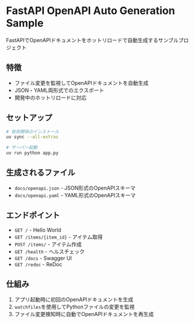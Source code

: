 # FastAPI OpenAPI Auto Generation Sample

FastAPIでOpenAPIドキュメントをホットリロードで自動生成するサンプルプロジェクト

## 特徴

- ファイル変更を監視してOpenAPIドキュメントを自動生成
- JSON・YAML両形式でのエクスポート
- 開発中のホットリロードに対応

## セットアップ

```bash
# 依存関係のインストール
uv sync --all-extras

# サーバー起動
uv run python app.py
```

## 生成されるファイル

- `docs/openapi.json` - JSON形式のOpenAPIスキーマ
- `docs/openapi.yaml` - YAML形式のOpenAPIスキーマ

## エンドポイント

- `GET /` - Hello World
- `GET /items/{item_id}` - アイテム取得
- `POST /items/` - アイテム作成
- `GET /health` - ヘルスチェック
- `GET /docs` - Swagger UI
- `GET /redoc` - ReDoc

## 仕組み

1. アプリ起動時に初回のOpenAPIドキュメントを生成
2. `watchfiles`を使用してPythonファイルの変更を監視
3. ファイル変更検知時に自動でOpenAPIドキュメントを再生成
